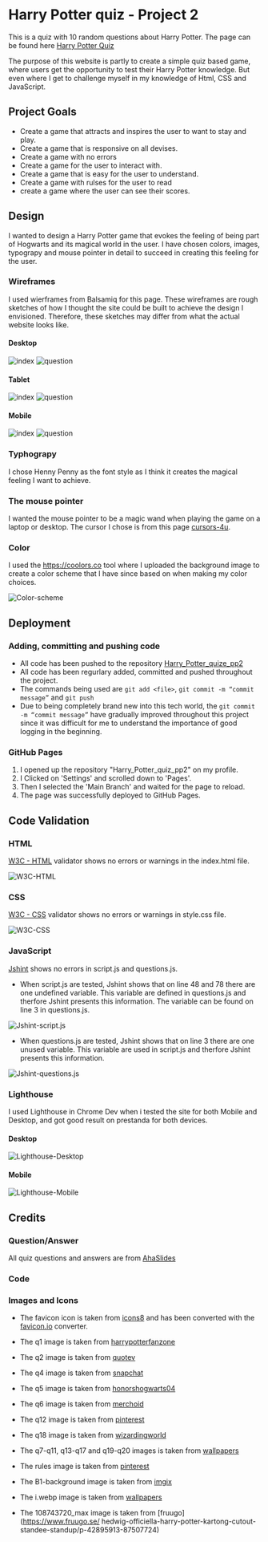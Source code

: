 # Harry Potter quiz - Project 2

This is a quiz with 10 random questions about Harry Potter. The page can be found here [Harry Potter Quiz](https://linnea87.github.io/Harry_Potter_quiz_pp2/)

The purpose of this website is partly to create a simple quiz based game, where users get the opportunity to test their Harry Potter knowledge. But even where I get to challenge myself in my knowledge of Html, CSS and JavaScript.

## Project Goals
* Create a game that attracts and inspires the user to want to stay and play.
* Create a game that is responsive on all devises.
* Create a game with no errors
* Create a game for the user to interact with.
* Create a game that is easy for the user to understand.
* Create a game with rulses for the user to read
* create a game where the user can see their scores.


## Design
I wanted to design a Harry Potter game that evokes the feeling of being part of Hogwarts and its magical world in the user. I have chosen colors, images, typograpy and mouse pointer in detail to succeed in creating this feeling for the user. 

### Wireframes
I used wierframes from Balsamiq for this page. These wireframes are rough sketches of how I thought the site could be built to achieve the design I envisioned. Therefore, these sketches may differ from what the actual website looks like.

#### Desktop 
![index](docs/wireframes/desktop-index.png)
![question](docs/wireframes/desktop-question.png)

#### Tablet
![index](docs/wireframes/tablet-index.png)
![question](docs/wireframes/tablet-question.png)

#### Mobile
![index](docs/wireframes/phone-index.png)
![question](docs/wireframes/phone-question.png)

### Typhograpy
I chose Henny Penny as the font style as I think it creates the magical feeling I want to achieve.

### The mouse pointer
I wanted the mouse pointer to be a magic wand when playing the game on a laptop or desktop. The cursor I chose is from this page [cursors-4u](https://www.cursors-4u.com). 

### Color
I used the <https://coolors.co> tool where I uploaded the background image to create a color scheme that I have since based on when making my color choices.

![Color-scheme](docs/wireframes/Color.png)

## Deployment
### Adding, committing and pushing code
* All code has been pushed to the repository [Harry_Potter_quize_pp2](https://github.com/Linnea87/Harry_Potter_quiz_pp2)
* All code has been regurlary added, committed and pushed throughout the project.
* The commands being used are `git add <file>`,
  `git commit -m “commit message”` and
  `git push`
* Due to being completely brand new into this tech world, the `git commit -m “commit message”` have gradually improved throughout this project since it was difficult for me to understand the importance of good logging in the beginning.

### GitHub Pages
1. I opened up the repository "Harry_Potter_quiz_pp2" on my profile.
2. I Clicked on 'Settings' and scrolled down to 'Pages'.
3. Then I selected the 'Main Branch' and waited for the page to reload.
4. The page was successfully deployed to GitHub Pages.

## Code Validation
### HTML
[W3C - HTML](https://validator.w3.org/) validator shows no errors or warnings in the index.html file.

![W3C-HTML](docs/w3c-html.png)

### CSS
[W3C - CSS](https://jigsaw.w3.org/css-validator/) validator shows no errors or warnings in style.css file. 

![W3C-CSS](docs/w3c-css.png)

### JavaScript

[Jshint](https://jshint.com/) shows no errors in script.js and questions.js.

* When script.js are tested, Jshint shows that on line 48 and 78 there are one undefined variable. This variable are defined in questions.js and therfore Jshint presents this information. The variable can be found on line 3 in questions.js.

![Jshint-script.js](docs/jshint-script.png)

* When questions.js are tested, Jshint shows that on line 3 there are one unused variable. This variable are used in script.js and therfore Jshint presents this information.

![Jshint-questions.js](docs/jshint-questions.png)

### Lighthouse
I used Lighthouse in Chrome Dev when i tested the site for both Mobile and Desktop, and got good result on prestanda for both devices. 

#### Desktop
![Lighthouse-Desktop](docs/lighthouse.png)

#### Mobile

![Lighthouse-Mobile](docs/lighthouse-mobile.png)



## Credits
### Question/Answer
All quiz questions and answers are from [AhaSlides](https://ahaslides.com/sv/blog/40-harry-potter-quiz-questions-and-answers/)
### Code
### Images and Icons
* The favicon icon is taken from [icons8](https://icons8.com/icon/set/harry-potter/wired) and has been converted with the [favicon.io](https://favicon.io/favicon-converter/) converter.

*  The q1 image is taken from [harrypotterfanzone](https://www.harrypotterfanzone.com/pictures/mad-eye-moody-demonstrates-the-unforgivable-curses/) 

* The q2 image is taken from [quotev](https://www.quotev.com/story/12951251/Draco-Malfoy-The-Cup-Of-Holy-Sh-/15)

* The q4 image is taken from [snapchat](https://t.snapchat.com/vEE1NbA4)

* The q5 image is taken from [honorshogwarts04](https://honorshogwarts04.files.wordpress.com/2015/09/obliviate-4.jpg?w=640)

* The q6 image is taken from [merchoid](https://www.merchoid.com/media/mf_webp/jpg/media/catalog/product/cache/65c63282a2b3bd0da0ec5b004bcde549/h/a/harrypotter_quidditch_set_9.webp)

* The q12 image is taken from [pinterest](https://www.pinterest.se/pin/671247519454677884/)

* The q18 image is taken from [wizardingworld](https://www.wizardingworld.com/fact-file/characters-and-pets/fang)

* The q7-q11, q13-q17 and q19-q20 images is taken from [wallpapers](https://wallpapers.com/)

* The rules image is taken from [pinterest](https://www.pinterest.se/pin/641622278133693828/)

* The B1-background image is taken from [imgix](https://imgix.bustle.com/rehost/2016/9/13/4e0b261d-8796-4462-86ec-ee29ceb41e1b.png?w=800&fit=crop&crop=faces&auto=format%2Ccompress&q=50&dpr=2)

* The i.webp image is taken from [wallpapers](https://wallpapers.com/)

* The 108743720_max image is taken from [fruugo](https://www.fruugo.se/     hedwig-officiella-harry-potter-kartong-cutout-standee-standup/p-42895913-87507724)



    

